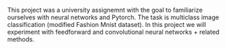 This project was a university assignemnt with the goal to familiarize ourselves with neural networks and Pytorch. The task is multiclass image classification (modified Fashion Mnist dataset). In this project we will experiment with feedforward and convolutional neural networks + related methods.